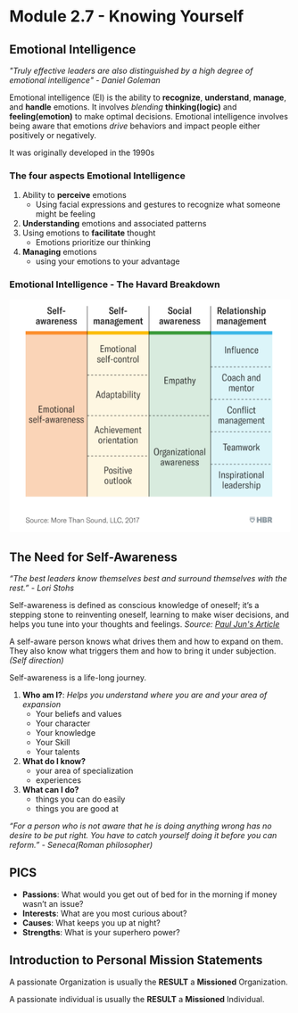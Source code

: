# Module 2.7 - Knowing Yourself

## Emotional Intelligence

 *"Truly effective leaders are also distinguished by a high degree of*
 *emotional intelligence" - Daniel Goleman*

Emotional intelligence (EI) is the ability to **recognize**, **understand**, **manage**, and **handle** emotions. It involves *blending* **thinking(logic)** and **feeling(emotion)** to make optimal decisions. Emotional intelligence involves being aware that emotions *drive* behaviors and impact people either positively or negatively.

It was originally developed in the 1990s

### The four aspects Emotional Intelligence

1. Ability to **perceive** emotions
   - Using facial expressions and gestures to recognize what someone might be feeling
2. **Understanding** emotions and associated patterns
3. Using emotions to **facilitate** thought
   - Emotions prioritize our thinking
4. **Managing** emotions
   - using your emotions to your advantage

### Emotional Intelligence - The Havard Breakdown

![the 12 emotional intelligence by harvard](../screenshots/emotional-intelligence-breakdown-havard.png)

## The Need for Self-Awareness

*“The best leaders know themselves best and surround themselves with the rest.”*
*- Lori Stohs*

Self-awareness is defined as conscious knowledge of oneself; it’s a stepping stone to reinventing oneself, learning to make wiser decisions, and helps you tune into your thoughts and feelings. *Source: [Paul Jun's Article](http://99u.com/articles/30437/its-all-our-fault-self-awareness-as-a-secret-weapon-for-habit-change)*

A self-aware person knows what drives them and how to expand on them. They also know what triggers them and how to bring it under subjection. *(Self direction)*

Self-awareness is a life-long journey.

1. **Who am I?**: *Helps you understand where you are and your area of expansion*
   - Your beliefs and values
   - Your character
   - Your knowledge
   - Your Skill
   - Your talents
2. **What do I know?**
   - your area of specialization
   - experiences
3. **What can I do?**
   - things you can do easily
   - things you are good at

*“For a person who is not aware that he is doing anything wrong has*
*no desire to be put right. You have to catch yourself doing*
*it before you can reform.” - Seneca(Roman philosopher)*

## PICS

- **Passions**: What would you get out of bed for in the morning if money wasn’t an issue?
- **Interests**: What are you most curious about?
- **Causes**: What keeps you up at night?
- **Strengths**: What is your superhero power?

## Introduction to Personal Mission Statements

A passionate Organization is usually the **RESULT** a **Missioned** Organization.

A passionate individual is usually the **RESULT** a **Missioned** Individual.
